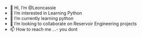 - 👋 Hi, I’m @Leoncassie
- 👀 I’m interested in Learning Python 
- 🌱 I’m currently learning python 
- 💞️ I’m looking to collaborate on Reservoir Engineering projects 
- 📫 How to reach me ...- you dont

<!---
Leoncassie/Leoncassie is a ✨ special ✨ repository because its `README.md` (this file) appears on your GitHub profile.
You can click the Preview link to take a look at your changes.
--->
